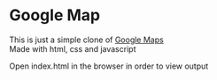 # Google Map

This is just a simple clone of [Google Maps](https://maps.google.com/)\
Made with html, css and javascript

Open index.html in the browser in order to view output
